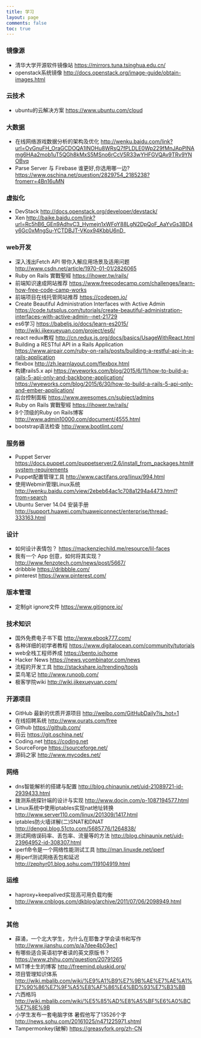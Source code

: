 ```yaml
---
title: 学习
layout: page
comments: false
toc: true
---
```

### 镜像源
* 清华大学开源软件镜像站
https://mirrors.tuna.tsinghua.edu.cn/
* openstack系统镜像
http://docs.openstack.org/image-guide/obtain-images.html


### 云技术
* ubuntu的云解决方案
https://www.ubuntu.com/cloud

### 大数据
* 在线网络游戏数据分析的架构及优化 
http://wenku.baidu.com/link?url=OvGnuFH_OraGCDOQA1INOHu8WRsQ7fPLDLE0Wp229fMnJApPlNAmg6HAa2mob1uT5QGh8kMxS5MSno6rCcV5R33wYHFGVQAv9TRv9YNOBvq
* Parse Server 与 Firebase 谁更好,你选用哪一边? 
https://www.oschina.net/question/2829754_2185238?fromerr=4Bn16uMN

### 虚拟化
* DevStack
http://docs.openstack.org/developer/devstack/
* Xen
http://baike.baidu.com/link?url=Rc5hB6_GEn9AdhvC3_Hymejn1xWFoY88LgN2DpQoF_AaYvGs3BD4y6Gc0xMngSu-YCTDBJT-VKox94KbbU6nD_

### web开发
* 深入浅出Fetch API 带你入解应用场景及适用问题
http://www.csdn.net/article/1970-01-01/2826065
* Ruby on Rails 實戰聖經
https://ihower.tw/rails/
* 前端知识速成网站推荐
https://www.freecodecamp.com/challenges/learn-how-free-code-camp-works
* 前端项目在线托管网站推荐
https://codepen.io/
* Create Beautiful Administration Interfaces with Active Admin
https://code.tutsplus.com/tutorials/create-beautiful-administration-interfaces-with-active-admin--net-21729
* es6学习
https://babeljs.io/docs/learn-es2015/
http://wiki.jikexueyuan.com/project/es6/
* react redux教程
http://cn.redux.js.org/docs/basics/UsageWithReact.html
* Building a RESTful API in a Rails Application
https://www.airpair.com/ruby-on-rails/posts/building-a-restful-api-in-a-rails-application
* flexbox
http://zh.learnlayout.com/flexbox.html
* 构建rails5.x api
https://wyeworks.com/blog/2015/6/11/how-to-build-a-rails-5-api-only-and-backbone-application/
https://wyeworks.com/blog/2015/6/30/how-to-build-a-rails-5-api-only-and-ember-application/
* 后台控制面板
https://www.awesomes.cn/subject/admins
* Ruby on Rails 實戰聖經
https://ihower.tw/rails/
* 8个顶级的Ruby on Rails博客
http://www.admin10000.com/document/4555.html
* bootstrap语法检查
http://www.bootlint.com/

### 服务器
* Puppet Server 
https://docs.puppet.com/puppetserver/2.6/install_from_packages.html#system-requirements
* Puppet配置管理工具 
http://www.cactifans.org/linux/994.html
* 使用Webmin管理Linux系统
http://wenku.baidu.com/view/2ebeb64ac1c708a1294a4473.html?from=search
* Ubuntu Server 14.04 安装手册 
http://support.huawei.com/huaweiconnect/enterprise/thread-333163.html

### 设计
* 如何设计表情包？
https://mackenziechild.me/resource/lil-faces
* 我有一个 App 创意，如何将其实现？
http://www.fenzotech.com/news/post/5667/
* dribbble
https://dribbble.com/
* pinterest
https://www.pinterest.com/


### 版本管理
* 定制git ignore文件
https://www.gitignore.io/

### 技术知识
* 国外免费电子书下载
http://www.ebook777.com/
* 各种详细的初学者教程
https://www.digitalocean.com/community/tutorials
* web全栈工程师养成
https://bento.io/home
* Hacker News 
https://news.ycombinator.com/news
* 流程的开发工具
http://stackshare.io/trending/tools
* 菜鸟笔记
http://www.runoob.com/
* 极客学院wiki
http://wiki.jikexueyuan.com/

### 开源项目
* GitHub 最新的优质开源项目
http://weibo.com/GitHubDaily?is_hot=1
* 在线招聘系统
http://www.ourats.com/free
* Github
https://github.com/
* 码云
https://git.oschina.net/
* Coding.net
https://coding.net
* SourceForge
https://sourceforge.net/
* 源码之家
http://www.mycodes.net/


### 网络
* dns智能解析的搭建与配置
http://blog.chinaunix.net/uid-21089721-id-2939433.html
* 拨测系统探针端的设计与实现
http://www.docin.com/p-1087194577.html
* Linux系统中使用iptables实现nat地址转换
http://www.server110.com/linux/201309/1417.html
* iptables防火墙详解(二)SNAT和DNAT
http://dengqi.blog.51cto.com/5685776/1264838/
* 测试网络误码率、丢包率、流量等的方法 
http://blog.chinaunix.net/uid-23964952-id-308307.html
* iperf命令是一个网络性能测试工具
http://man.linuxde.net/iperf
* 用iperf测试网络丢包和延迟
http://zephyr01.blog.sohu.com/119104919.html

### 运维
* haproxy+keepalived实现高可用负载均衡
http://www.cnblogs.com/dkblog/archive/2011/07/06/2098949.html
* 

### 其他
* 薛涌，一个北大学生，为什么在耶鲁才学会读书和写作
http://www.jianshu.com/p/a7dee4b03ec1
* 有哪些适合英语初学者读的英文原版书？
https://www.zhihu.com/question/20791265
* MIT博士生的博客
http://freemind.pluskid.org/
* 项目管理知识体系
http://wiki.mbalib.com/wiki/%E9%A1%B9%E7%9B%AE%E7%AE%A1%E7%90%86%E7%9F%A5%E8%AF%86%E4%BD%93%E7%B3%BB
* 六西格玛
http://wiki.mbalib.com/wiki/%E5%85%AD%E8%A5%BF%E6%A0%BC%E7%8E%9B
* 小学生发布一套电脑字体 暑假他写了13526个字
http://news.sohu.com/20161025/n471225971.shtml
* Tampermonkey(破解)
https://greasyfork.org/zh-CN


